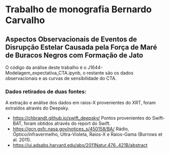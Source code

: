 # Trabalho de monografia Bernardo Carvalho
## Aspectos Observacionais de Eventos de Disrupção Estelar Causada pela Força de Maré de Buracos Negros com Formação de Jato
 O código da análise deste trabalho é o J1644-Modelagem_expectativa_CTA.ipynb, o restante são os dados observacionais e as curvas
 de sensibilidade do CTA.
 
 
 ### Dados retirados de duas fontes:
 A extração e análise dos dados em raios-X provenientes do XRT, foram extraídos através do Deepsky.
 - https://chbrandt.github.io/swift_deepsky/
 Pontos provenientes do Swift-BAT, foram obtidos através do report do Swift.
 - https://gcn.gsfc.nasa.gov/notices_s/450158/BA/
 Rádio, Óptico/infravermelho, Ultra-Violeta, Raios-X e Raios-Gama (Burrows et al. 2011).
 - https://ui.adsabs.harvard.edu/abs/2011Natur.476..421B/abstract

